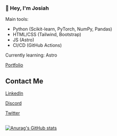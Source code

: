 ### 👋 Hey, I'm Josiah

Main tools:
- Python (Scikit-learn, PyTorch, NumPy, Pandas)
- HTML/CSS (Tailwind, Bootstrap)
- JS (Astro)
- CI/CD (GitHub Actions)


Currently learning: Astro

[Portfolio](https://portfolio-amber-five-73.vercel.app)

## Contact Me

 [LinkedIn](https://linkedin.com/in/josiah-mo)
 
 [Discord](https://discord.com/users/675147870428725268)
 
[Twitter](https://twitter.com/Neclo0)

## 

[![Anurag's GitHub stats](https://github-readme-stats.vercel.app/api?username=Necl0)](https://github.com/anuraghazra/github-readme-stats)





